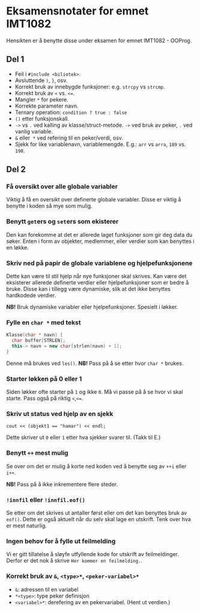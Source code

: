 # Eksamensnotater for emnet IMT1082

Hensikten er å benytte disse under eksamen for emnet IMT1082 - OOProg.

## Del 1

* Feil i `#include <biliotek>`.
* Avsluttende `)`, `}`, osv.
* Korrekt bruk av innebygde funksjoner: e.g. `strcpy` vs `strcmp`.
* Korrekt bruk av `<` vs. `<=`.
* Mangler `*` for pekere.
* Korrekte parameter navn.
* Ternary operation: `condition ? true : false`
* `()` etter funksjonskall.
* `->` vs `.` ved kalling av klasse/struct-metode. `->` ved bruk av peker, `.` ved vanlig variable.
* `&` eller` *` ved refering til en peker/verdi, osv.
* Sjekk for like variablenavn, variablemengde. E.g.: `arr` vs `arra`, `189` vs. `198`.

## Del 2


### Få oversikt over alle globale variabler

Viktig å få en oversikt over definerte globale variabler.  Disse er viktig å benytte i koden så mye som mulig.

### Benytt `get`ers og `set`ers som ekisterer

Den kan forekomme at det er allerede laget funksjoner som gir deg data du søker.  Enten i form av objekter, medlemmer, eller verdier som kan benyttes i en løkke.

### Skriv ned på papir de globale variablene og hjelpefunksjonene

Dette kan være til stil hjelp når nye funksjoner skal skrives.  Kan være det eksisterer allerede definerte verdier eller hjelpefunksjoner som er bedre å bruke.  Disse kan i tillegg være dynamiske, slik at det ikke benyttes hardkodede verdier.

**NB!**  Bruk dynamiske variabler eller hjelpefunksjoner.  Spesielt i løkker.

### Fylle en `char *` med tekst

```cpp
Klasse(char * navn) {
  char buffer[STRLEN];
  this-> navn = new char[strlen(navn) + 1];
}
```

Denne må brukes ved `les()`.  **NB!**  Pass på å se etter hvor `char *` brukes.

### Starter løkken på 0 eller 1

Siden løkker ofte starter på `1` og ikke `0`.  Må vi passe på å se hvor vi skal starte.  Pass også på riktig `<`,`<=`.

### Skriv ut status ved hjelp av en sjekk

```
cout << (objekt1 == "hamar") << endl;
```

Dette skriver ut `0` eller `1` etter hva sjekker svarer til. (Takk til E.)

### Benytt `++` mest mulig

Se over om det er mulig å korte ned koden ved å benytte seg av `++i` eller `i++`.

**NB!** Pass på å ikke inkrementere flere steder.

###  `!innfil` eller `!innfil.eof()`

Se etter om det skrives ut antaller først eller om det kan benyttes bruk av `eof()`.
Dette er også aktuelt når du selv skal lage en utskrift.  Tenk over hva er mest naturlig.

### Ingen behov for å fylle ut feilmelding

Vi er gitt tillatelse å sløyfe utfyllende kode for utskrift av feilmeldinger.  Derfor er det nok å skrive `Her kommer en feilmelding.`.

### Korrekt bruk av `&`, `<type>*`, `<peker-variabel>*`

* `&`: adressen til en variabel
* `*<type>`: type peker definisjon
* `<variabel>*`: derefering av en pekervariabel. (Hent ut verdien.)
